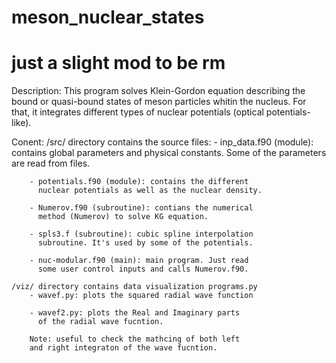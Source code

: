 # meson_nuclear_states
# just a slight mod to be rm
 Description:
    This program solves Klein-Gordon equation describing 
    the bound or quasi-bound states of meson particles
    whitin the nucleus. For that, it integrates different
    types of nuclear potentials (optical potentials-like).

 Conent:
    /src/ directory contains the source files:
        - inp_data.f90 (module): contains global parameters
          and physical constants. Some of the parameters are
          read from files.

        - potentials.f90 (module): contains the different
          nuclear potentials as well as the nuclear density.

        - Numerov.f90 (subroutine): contians the numerical
          method (Numerov) to solve KG equation.

        - spls3.f (subroutine): cubic spline interpolation 
          subroutine. It's used by some of the potentials.

        - nuc-modular.f90 (main): main program. Just read
          some user control inputs and calls Numerov.f90.

    /viz/ directory contains data visualization programs.py
        - wavef.py: plots the squared radial wave function
        
        - wavef2.py: plots the Real and Imaginary parts
          of the radial wave fucntion.

        Note: useful to check the mathcing of both left
        and right integraton of the wave fucntion.
